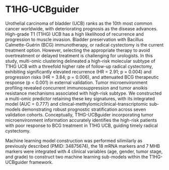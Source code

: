 # T1HG-UCBguider
Urothelial carcinoma of bladder (UCB) ranks as the 10th most common cancer worldwide, with deteriorating prognosis as the disease advances. High-grade T1 (T1HG) UCB has a high likelihood of recurrence and progression to muscle invasion. Bladder preservation with Bacillus Calmette-Guérin (BCG) immunotherapy, or radical cystectomy is the current treatment option. However, selecting the appropriate therapy to avoid overtreatment or delayed treatment is challenging for urologists. In this study, multi-omic clustering delineated a high-risk molecular subtype of T1HG UCB with a threefold higher rate of follow-up radical cystectomy, exhibiting significantly elevated recurrence (HR = 2.91; p = 0.004) and progression risks (HR = 3.84; p = 0.006), and attenuated BCG therapeutic response (p < 0.001) in external validation. Tumor microenvironment profiling revealed concurrent immunosuppression and tumor anoikis resistance mechanisms associated with high-risk subtype. We constructed a multi-omic predictor retaining these key signatures, with its integrated model (AUC = 0.777) and clinical-methylomic/clinical-transcriptomic sub-models demonstrating robust prognostic stratification across seven validation cohorts. Conceptually, T1HG-UCBguider incorporating tumor microenvironment information accurately identifies the high-risk patients with poor response to BCG treatment in T1HG UCB, guiding timely radical cystectomy.

Machine learning model construction was performed silimilarly as previously described (PMID: 34875674), the 18 mRNA markers and 7 MHB markers were integrated with 4 clinical variables (age, gender, tumor stage, and grade) to construct two machine learning sub-models within the T1HG-UCBguider framework.
